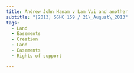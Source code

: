 ```yaml
---
title: Andrew John Hanam v Lam Vui and another 
subtitle: "[2013] SGHC 159 / 21\_August\_2013"
tags:
  - Land
  - Easements
  - Creation
  - Land
  - Easements
  - Rights of support

---
```


